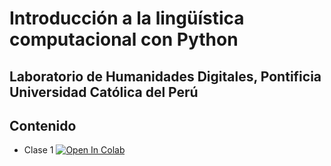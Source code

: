 # Introducción a la lingüística computacional con Python

## Laboratorio de Humanidades Digitales, Pontificia Universidad Católica del Perú


## Contenido
* Clase 1 [![Open In Colab](https://colab.research.google.com/assets/colab-badge.svg)](http://colab.research.google.com/github/lab-humanidades-digitales-pucp/taller-python-linguistas/blob/main/clase1-problemas-variables.ipynb) 
